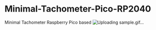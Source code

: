 # Minimal-Tachometer-Pico-RP2040
Minimal Tachometer Raspberry Pico based
![Uploading sample.gif…]()
